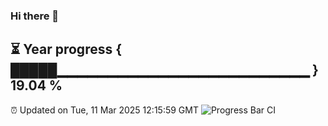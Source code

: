 ### Hi there 👋
⏳ Year progress { █████▁▁▁▁▁▁▁▁▁▁▁▁▁▁▁▁▁▁▁▁▁▁▁▁▁ } 19.04 %
---
⏰ Updated on Tue, 11 Mar 2025 12:15:59 GMT
![Progress Bar CI](https://github.com/Moyi321/Moyi321/workflows/Progress%20Bar%20CI/badge.svg)
